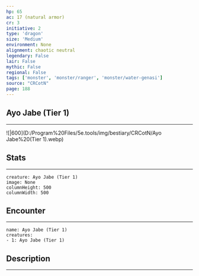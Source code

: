 ```yaml
---
hp: 65
ac: 17 (natural armor)
cr: 3
initiative: 2
type: 'dragon'    
size: 'Medium'
environment: None
alignment: chaotic neutral
legendary: False
lair: False
mythic: False
regional: False
tags: ['monster', 'monster/ranger', 'monster/water-genasi']
source: "CRCotN"
page: 188
---
```


## Ayo Jabe (Tier 1)
---

![|600](D:/Program%20Files/5e.tools/img/bestiary/CRCotN/Ayo Jabe%20(Tier 1).webp)

## Stats
---

```statblock
creature: Ayo Jabe (Tier 1)
image: None
columnHeight: 500
columnWidth: 500
```

## Encounter
---

```encounter-table
name: Ayo Jabe (Tier 1)
creatures:
- 1: Ayo Jabe (Tier 1)
```

## Description
---




